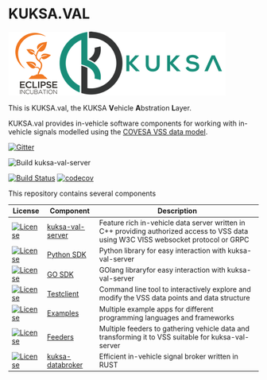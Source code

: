 # KUKSA.VAL
![kuksa.val Logo](./doc/pictures/logo.png)

This is KUKSA.val, the KUKSA **V**ehicle **A**bstration **L**ayer.


KUKSA.val provides in-vehicle software components for working with in-vehicle signals modelled using the [COVESA VSS data model](https://github.com/COVESA/vehicle_signal_specification).



[![Gitter](https://badges.gitter.im/kuksa-val.svg)](https://gitter.im/kuksa-val)

![Build kuksa-val-server](https://github.com/eclipse/kuksa.val/actions/workflows/kuksa_val_docker.yml/badge.svg)

[![Build Status](https://kuksaval.northeurope.cloudapp.azure.com/buildStatus/icon?job=kuksaval-upstream%2Fmaster&subject=kuksa-val-server%20legacy%20CI)](https://kuksaval.northeurope.cloudapp.azure.com/job/kuksaval-upstream/job/master/)
[![codecov](https://codecov.io/gh/eclipse/kuksa.val/branch/master/graph/badge.svg?token=M4FT175771)](https://codecov.io/gh/eclipse/kuksa.val)

This repository contains several components

| License | Component      | Description |
| --------| -------------- | ----------- |
| [![License](https://img.shields.io/badge/License-Apache%202.0-green.svg)](https://opensource.org/licenses/Apache-2.0) | [kuksa-val-server](kuksa-val-server) | Feature rich in-vehicle data server written in C++ providing authorized access to VSS data using W3C VISS websocket protocol or GRPC       |
| [![License](https://img.shields.io/badge/License-Apache%202.0-green.svg)](https://opensource.org/licenses/Apache-2.0) | [Python SDK](./kuksa-client)   | Python library for easy interaction with kuksa-val-server
| [![License](https://img.shields.io/badge/License-Apache%202.0-green.svg)](https://opensource.org/licenses/Apache-2.0) | [GO SDK](./kuksa_go_client)   | GOlang libraryfor easy interaction with kuksa-val-server
| [![License](https://img.shields.io/badge/License-Apache%202.0-green.svg)](https://opensource.org/licenses/Apache-2.0) | [Testclient](./kuksa-client)   | Command line tool to interactively explore and modify the VSS data points and data structure        |
| [![License](https://img.shields.io/badge/License-Apache%202.0-green.svg)](https://opensource.org/licenses/Apache-2.0) | [Examples](./kuksa_apps) | Multiple example apps for different programming languages and frameworks
| [![License](https://img.shields.io/badge/License-Apache%202.0-green.svg)](https://opensource.org/licenses/Apache-2.0) | [Feeders](https://github.com/eclipse/kuksa.val.feeders/) | Multiple feeders to gathering vehicle data and transforming it to VSS suitable for kuksa-val-server
| [![License](https://img.shields.io/badge/License-Apache%202.0-green.svg)](https://opensource.org/licenses/Apache-2.0) | [kuksa-databroker](./kuksa_databroker) | Efficient in-vehicle signal broker written in RUST



